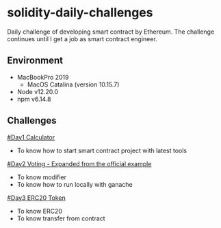# solidity-daily-challenges

Daily challenge of developing smart contract by Ethereum.
The challenge continues until I get a job as smart contract engineer.

## Environment

- MacBookPro 2019
  * MacOS Catalina (version 10.15.7)
- Node v12.20.0
- npm v6.14.8

## Challenges

[#Day1 Calculator](https://github.com/Kourin1996/solidity-daily-challenges/tree/main/day1)
- To know how to start smart contract project with latest tools

[#Day2 Voting - Expanded from the official example](https://github.com/Kourin1996/solidity-daily-challenges/tree/main/day2)
- To know modifier
- To know how to run locally with ganache

[#Day3 ERC20 Token](https://github.com/Kourin1996/solidity-daily-challenges/tree/main/day3)
- To know ERC20
- To know transfer from contract
